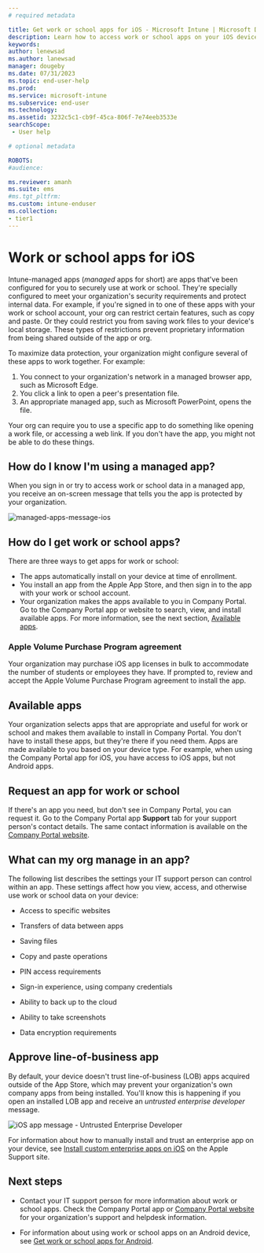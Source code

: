 ```yaml
---
# required metadata

title: Get work or school apps for iOS - Microsoft Intune | Microsoft Docs
description: Learn how to access work or school apps on your iOS device. 
keywords:
author: lenewsad
ms.author: lanewsad
manager: dougeby
ms.date: 07/31/2023
ms.topic: end-user-help
ms.prod:
ms.service: microsoft-intune
ms.subservice: end-user
ms.technology:
ms.assetid: 3232c5c1-cb9f-45ca-806f-7e74eeb3533e
searchScope:
 - User help

# optional metadata

ROBOTS:  
#audience:

ms.reviewer: amanh
ms.suite: ems
#ms.tgt_pltfrm:
ms.custom: intune-enduser
ms.collection:
- tier1
---
```


# Work or school apps for iOS
Intune-managed apps (*managed* apps for short) are apps that've been configured for you to securely use at work or school. They're specially configured to meet your organization's security requirements and protect internal data. For example, if you're signed in to one of these apps with your work or school account, your org can restrict certain features, such as copy and paste. Or they could restrict you from saving work files to your device's local storage. These types of restrictions prevent proprietary information from being shared outside of the app or org. 

To maximize data protection, your organization might configure several of these apps to work together. For example:  
1. You connect to your organization's network in a managed browser app, such as Microsoft Edge.  
2. You click a link to open a peer's presentation file.  
3. An appropriate managed app, such as Microsoft PowerPoint, opens the file.  

Your org can require you to use a specific app to do something like opening a work file, or accessing a web link. If you don't have the app, you might not be able to do these things. 

## How do I know I'm using a managed app?  
When you sign in or try to access work or school data in a managed app, you receive an on-screen message that tells you the app is protected by your organization.   

![managed-apps-message-ios](./media/managed-apps-message.png)  

## How do I get work or school apps?  

There are three ways to get apps for work or school:   
* The apps automatically install on your device at time of enrollment.  
* You install an app from the Apple App Store, and then sign in to the app with your work or school account.    
* Your organization makes the apps available to you in Company Portal. Go to the Company Portal app or website to search, view, and install available apps. For more information, see the next section, [Available apps](#available-apps).  

### Apple Volume Purchase Program agreement  
Your organization may purchase iOS app licenses in bulk to accommodate the number of students or employees they have. If prompted to, review and accept the Apple Volume Purchase Program agreement to install the app. 

## Available apps   
 Your organization selects apps that are appropriate and useful for work or school and makes them available to install in Company Portal. You don't have to install these apps, but they're there if you need them. Apps are made available to you based on your device type. For example, when using the Company Portal app for iOS, you have access to iOS apps, but not Android apps.   

## Request an app for work or school   
 If there's an app you need, but don't see in Company Portal, you can request it. Go to the Company Portal app **Support** tab for your support person's contact details. The same contact information is available on the [Company Portal website](https://go.microsoft.com/fwlink/?linkid=2010980).   

## What can my org manage in an app?  
The following list describes the settings your IT support person can control within an app. These settings affect how you view, access, and otherwise use work or school data on your device:  

- Access to specific websites

- Transfers of data between apps

- Saving files

- Copy and paste operations

- PIN access requirements

- Sign-in experience, using company credentials  

- Ability to back up to the cloud

- Ability to take screenshots

- Data encryption requirements  

## Approve line-of-business app   
 By default, your device doesn't trust line-of-business (LOB) apps acquired outside of the App Store, which may prevent your organization's own company apps from being installed. You'll know this is happening if you open an installed LOB app and receive an *untrusted enterprise developer* message. 

![iOS app message - Untrusted Enterprise Developer](../fundamentals/media/end-user-company-portal-messages/end-user-company-portal-messages-01.png)  

For information about how to manually install and trust an enterprise app on your device, see [Install custom enterprise apps on iOS](https://support.apple.com/en-us/HT204460) on the Apple Support site.  

## Next steps  

* Contact your IT support person for more information about work or school apps. Check the Company Portal app or [Company Portal website](https://go.microsoft.com/fwlink/?linkid=2010980) for your organization's support and helpdesk information.   

* For information about using work or school apps on an Android device, see [Get work or school apps for Android](use-managed-apps-on-your-device-android.md).  

